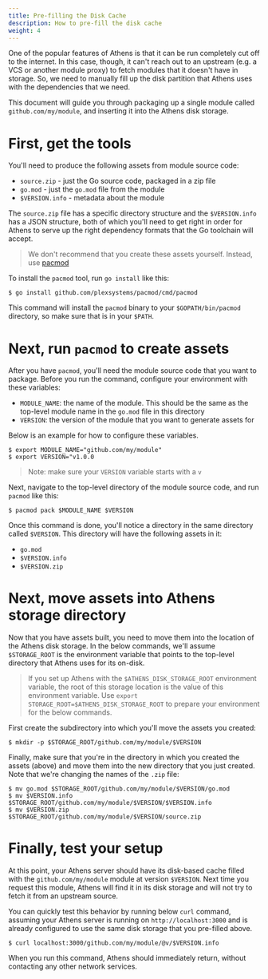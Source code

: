 ```yaml
---
title: Pre-filling the Disk Cache
description: How to pre-fill the disk cache
weight: 4
---
```


One of the popular features of Athens is that it can be run completely cut off to the internet. In this case, though, it can't reach out to an upstream (e.g. a VCS or another module proxy) to fetch modules that it doesn't have in storage. So, we need to manually fill up the disk partition that Athens uses with the dependencies that we need.

This document will guide you through packaging up a single module called `github.com/my/module`, and inserting it into the Athens disk storage.

# First, get the tools

You'll need to produce the following assets from module source code:

- `source.zip` - just the Go source code, packaged in a zip file
- `go.mod` - just the `go.mod` file from the module
- `$VERSION.info` - metadata about the module

The `source.zip` file has a specific directory structure and the `$VERSION.info` has a JSON structure, both of which you'll need to get right in order for Athens to serve up the right dependency formats that the Go toolchain will accept.

>We don't recommend that you create these assets yourself. Instead, use [pacmod](https://github.com/plexsystems/pacmod)

To install the `pacmod` tool, run `go install` like this:

```console
$ go install github.com/plexsystems/pacmod/cmd/pacmod
```

This command will install the `pacmod` binary to your `$GOPATH/bin/pacmod` directory, so make sure that is in your `$PATH`.

# Next, run `pacmod` to create assets

After you have `pacmod`, you'll need the module source code that you want to package. Before you run the command, configure your environment with these variables:

- `MODULE_NAME`: the name of the module. This should be the same as the top-level module name in the `go.mod` file in this directory
- `VERSION`: the version of the module that you want to generate assets for

Below is an example for how to configure these variables.

```console
$ export MODULE_NAME="github.com/my/module"
$ export VERSION="v1.0.0
```

>Note: make sure your `VERSION` variable starts with a `v`

Next, navigate to the top-level directory of the module source code, and run `pacmod` like this:

```console
$ pacmod pack $MODULE_NAME $VERSION
```

Once this command is done, you'll notice a directory in the same directory called `$VERSION`. This directory will have the following assets in it:

- `go.mod`
- `$VERSION.info`
- `$VERSION.zip`

# Next, move assets into Athens storage directory

Now that you have assets built, you need to move them into the location of the Athens disk storage. In the below commands, we'll assume `$STORAGE_ROOT` is the environment variable that points to the top-level directory that Athens uses for its on-disk.

>If you set up Athens with the `$ATHENS_DISK_STORAGE_ROOT` environment variable, the root of this storage location is the value of this environment variable. Use `export STORAGE_ROOT=$ATHENS_DISK_STORAGE_ROOT` to prepare your environment for the below commands.

First create the subdirectory into which you'll move the assets you created:

```console
$ mkdir -p $STORAGE_ROOT/github.com/my/module/$VERSION
```

Finally, make sure that you're in the directory in which you created the assets (above) and move them into the new directory that you just created. Note that we're changing the names of the `.zip` file:

```console
$ mv go.mod $STORAGE_ROOT/github.com/my/module/$VERSION/go.mod
$ mv $VERSION.info $STORAGE_ROOT/github.com/my/module/$VERSION/$VERSION.info
$ mv $VERSION.zip $STORAGE_ROOT/github.com/my/module/$VERSION/source.zip
```

# Finally, test your setup

At this point, your Athens server should have its disk-based cache filled with the `github.com/my/module` module at version `$VERSION`. Next time you request this module, Athens will find it in its disk storage and will not try to fetch it from an upstream source.

You can quickly test this behavior by running below `curl` command, assuming your Athens server is running on `http://localhost:3000` and is already configured to use the same disk storage that you pre-filled above.

```console
$ curl localhost:3000/github.com/my/module/@v/$VERSION.info
```

When you run this command, Athens should immediately return, without contacting any other network services.
